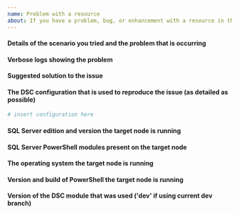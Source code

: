 ```yaml
---
name: Problem with a resource
about: If you have a problem, bug, or enhancement with a resource in this resource module.
---
```

<!--
    Your feedback and support is greatly appreciated, thanks for contributing!

    ISSUE TITLE:
    Please prefix the issue title with the resource name, e.g.
    'ResourceName: Short description of my issue'

    ISSUE DESCRIPTION (this template):
    Please provide information regarding your issue under each header below.
    Write N/A under any headers that do not apply to your issue, or if the
    information is not available.

    NOTE! Sensitive information should be obfuscated.

    PLEASE KEEP THE HEADERS.

    You may remove this comment block, and the other comment blocks,
    but please keep the headers.
-->
#### Details of the scenario you tried and the problem that is occurring

#### Verbose logs showing the problem

#### Suggested solution to the issue

#### The DSC configuration that is used to reproduce the issue (as detailed as possible)
```powershell
# insert configuration here
```

#### SQL Server edition and version the target node is running
<!--
    To help with this information, please run the below commands:
    $registryPath = 'HKLM:\SOFTWARE\Microsoft\Microsoft SQL Server'
    $sqlInstance = (Get-ItemProperty -Path $registryPath -ErrorAction 'SilentlyContinue').InstalledInstances
    $sqlInstance | ForEach-Object -Process {
        $instanceId = (Get-ItemProperty "$registryPath\Instance Names\SQL" -ErrorAction 'SilentlyContinue').$_
        (Get-ItemProperty "$registryPath\$instanceId\Setup" -ErrorAction 'SilentlyContinue') | fl Edition,Version, Language
    }
-->

#### SQL Server PowerShell modules present on the target node
<!--
    To help with this information, please run this command:
    Get-Module -Name '*sql*' -ListAvailable | ? Name -ne 'SqlServerDsc' | ft Name,Version,Path
-->

#### The operating system the target node is running
<!--
    Please provide as much as possible about the target node, for example
    edition, version, build and language.
    On OS with WMF 5.1 the following command can help get this information.

    Get-ComputerInfo -Property @(
        'OsName',
        'OsOperatingSystemSKU',
        'OSArchitecture',
        'WindowsVersion',
        'WindowsBuildLabEx',
        'OsLanguage',
        'OsMuiLanguages')
-->

#### Version and build of PowerShell the target node is running
<!--
    To help with this information, please run this command:
    $PSVersionTable
-->

#### Version of the DSC module that was used ('dev' if using current dev branch)
<!--
    To help with this information, please run this command:
    Get-Module -Name 'SqlServerDsc' -ListAvailable | ft Name,Version,Path
-->

